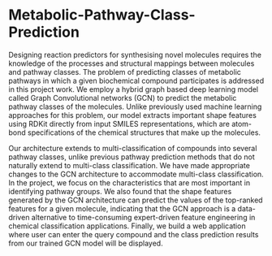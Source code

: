 # Metabolic-Pathway-Class-Prediction
Designing reaction predictors for synthesising novel molecules requires the knowledge of the processes and structural mappings between molecules and pathway classes. The problem of predicting classes of metabolic pathways in which a given biochemical compound participates is addressed in this project work. We employ a hybrid graph based deep learning model called Graph Convolutional networks (GCN) to predict the metabolic pathway classes of the molecules. Unlike previously used machine learning approaches for this problem, our model extracts important shape features using RDKit directly from input SMILES representations, which are atom-bond specifications of the chemical structures that make up the molecules.

Our architecture extends to multi-classification of compounds into several pathway classes, unlike previous pathway prediction methods that do not naturally extend to multi-class classification. We have made appropriate changes to the GCN architecture to accommodate multi-class classification. In the project, we focus on the characteristics that are most important in identifying pathway groups. We also found that the shape features generated by the GCN architecture can predict the values of the top-ranked features for a given molecule, indicating that the GCN approach is a data-driven alternative to time-consuming expert-driven feature engineering in chemical classification applications. Finally, we build a web application where user can enter the query compound and the class prediction results from our trained GCN model will be displayed.
